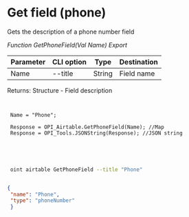 ﻿---
sidebar_position: 9
---

# Get field (phone)
 Gets the description of a phone number field


*Function GetPhoneField(Val Name) Export*

 | Parameter | CLI option | Type | Destination |
 |-|-|-|-|
 | Name | --title | String | Field name |

 
 Returns: Structure - Field description

```bsl title="Code example"
	
 
 Name = "Phone";
 
 Response = OPI_Airtable.GetPhoneField(Name); //Map
 Response = OPI_Tools.JSONString(Response); //JSON string
 
 
	
```

```sh title="CLI command example"
 
 oint airtable GetPhoneField --title "Phone"


```


```json title="Result"

{
 "name": "Phone",
 "type": "phoneNumber"
 }

```
